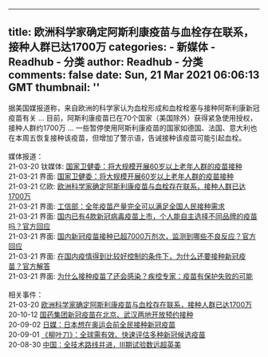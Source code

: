 
---
title: 欧洲科学家确定阿斯利康疫苗与血栓存在联系，接种人群已达1700万
categories: 
    - 新媒体
    - Readhub - 分类
author: Readhub - 分类
comments: false
date: Sun, 21 Mar 2021 06:06:13 GMT
thumbnail: ''
---

<div>   
据美国媒报道称，来自欧洲的科学家认为血栓形成和血栓栓塞与接种阿斯利康新冠疫苗有关 ... 目前，阿斯利康疫苗已在70个国家（美国除外）获得紧急使用授权，接种人群约1700万 ... 一些暂停使用阿斯利康疫苗的国家如德国、法国、意大利也在本周五恢复接种该疫苗，但增加了警示语，告诫接种该疫苗可能引起血栓。<br><br>媒体报道：<br>21-03-20 钛媒体: <a href="https://www.tmtpost.com/nictation/5109343.html">国家卫健委：将大规模开展60岁以上老年人群的疫苗接种</a><br>21-03-21 界面: <a href="https://www.jiemian.com/article/5839017.html">国家卫健委：将大规模开展60岁以上老年人群的疫苗接种</a><br>21-03-21 亿欧: <a href="https://iyiou.com/news/202103211015697">欧洲科学家确定阿斯利康疫苗与血栓存在联系，接种人群已达1700万</a><br>21-03-21 界面: <a href="https://www.jiemian.com/article/5839024.html">工信部：全年疫苗产量完全可以满足全国人民接种需求</a><br>21-03-21 界面: <a href="https://www.jiemian.com/article/5839040.html">国内已有4款新冠病毒疫苗上市，个人能自主选择不同品牌的疫苗吗？官方回应</a><br>21-03-21 界面: <a href="https://www.jiemian.com/article/5839057.html">国内新冠疫苗接种已超7000万剂次，监测到哪些不良反应？官方回应</a><br>21-03-21 界面: <a href="https://www.jiemian.com/article/5839086.html">在国内疫情得到比较好控制的条件下，为什么还要接种新冠疫苗？官方解答</a><br>21-03-21 界面: <a href="https://www.jiemian.com/article/5839114.html">为什么接种疫苗了还会感染？疾控专家：疫苗有保护失败的可能</a><br><br>相关事件：<br>21-03-20 <a href="https://readhub.cn/topic/84LN2khzhVo">欧洲科学家确定阿斯利康疫苗与血栓存在联系，接种人群已达1700万</a><br>20-10-12 <a href="https://readhub.cn/topic/80w1xhngDap">国药集团新冠疫苗在北京、武汉两地开放预约接种</a><br>20-09-02 <a href="https://readhub.cn/topic/7ZspPVMwo5k">日媒：日本想在奥运会前全民接种新冠疫苗</a><br>20-09-01 <a href="https://readhub.cn/topic/7ZprzX05j43">《柳叶刀》：全球需有效、快速评估多种新冠候选疫苗</a><br>20-08-30 <a href="https://readhub.cn/topic/7ZmjNqRn8g9">中国：全技术路线并进，Ⅲ期试验数远超英美</a>  
</div>
            